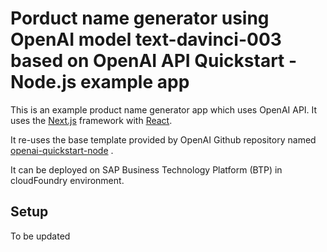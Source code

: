 # Porduct name generator using OpenAI model text-davinci-003 based on OpenAI API Quickstart - Node.js example app

This is an example product name generator app which uses OpenAI API. It uses the [Next.js](https://nextjs.org/) framework with [React](https://reactjs.org/).  

It re-uses the base template provided by OpenAI Github repository named [openai-quickstart-node](https://github.com/openai/openai-quickstart-node) .

It can be deployed on SAP Business Technology Platform (BTP) in cloudFoundry environment.

## Setup  

To be updated
